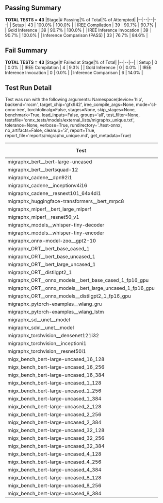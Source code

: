 ## Passing Summary

**TOTAL TESTS = 43**
|Stage|# Passing|% of Total|% of Attempted|
|--|--|--|--|
| Setup | 43 | 100.0% | 100.0% |
| IREE Compilation | 39 | 90.7% | 90.7% |
| Gold Inference | 39 | 90.7% | 100.0% |
| IREE Inference Invocation | 39 | 90.7% | 100.0% |
| Inference Comparison (PASS) | 33 | 76.7% | 84.6% |
## Fail Summary

**TOTAL TESTS = 43**
|Stage|# Failed at Stage|% of Total|
|--|--|--|
| Setup | 0 | 0.0% |
| IREE Compilation | 4 | 9.3% |
| Gold Inference | 0 | 0.0% |
| IREE Inference Invocation | 0 | 0.0% |
| Inference Comparison | 6 | 14.0% |
## Test Run Detail
Test was run with the following arguments:
Namespace(device='hip', backend='rocm', target_chip='gfx942', iree_compile_args=None, mode='cl-onnx-iree', torchtolinalg=False, stages=None, skip_stages=None, benchmark=True, load_inputs=False, groups='all', test_filter=None, testsfile='onnx_tests/models/external_lists/migraphx_unique.txt', tolerance=None, verbose=True, rundirectory='./test-onnx', no_artifacts=False, cleanup='3', report=True, report_file='reports/migraphx_unique.md', get_metadata=True)

| Test | Exit Status | Mean Benchmark Time (ms) | Notes |
|--|--|--|--|
| migraphx_bert__bert-large-uncased | PASS | 19.142932390052547 | |
| migraphx_bert__bertsquad-12 | compilation | None | |
| migraphx_cadene__dpn92i1 | PASS | 3.6970256329910387 | |
| migraphx_cadene__inceptionv4i16 | PASS | 27.13304227635933 | |
| migraphx_cadene__resnext101_64x4di1 | PASS | 4.4567104972278075 | |
| migraphx_huggingface-transformers__bert_mrpc8 | PASS | 6.921732886377903 | |
| migraphx_mlperf__bert_large_mlperf | Numerics | 27.244216085722048 | |
| migraphx_mlperf__resnet50_v1 | Numerics | 14.004428959451616 | |
| migraphx_models__whisper-tiny-decoder | PASS | 39.52870954311004 | |
| migraphx_models__whisper-tiny-encoder | Numerics | 124.6527241827506 | |
| migraphx_onnx-model-zoo__gpt2-10 | compilation | None | |
| migraphx_ORT__bert_base_cased_1 | PASS | 115.30473890403907 | |
| migraphx_ORT__bert_base_uncased_1 | PASS | 117.57362549865825 | |
| migraphx_ORT__bert_large_uncased_1 | PASS | 525.8206972697128 | |
| migraphx_ORT__distilgpt2_1 | PASS | 72.70475302357227 | |
| migraphx_ORT__onnx_models__bert_base_cased_1_fp16_gpu | Numerics | 62.891313650955745 | |
| migraphx_ORT__onnx_models__bert_large_uncased_1_fp16_gpu | Numerics | 307.54685584300506 | |
| migraphx_ORT__onnx_models__distilgpt2_1_fp16_gpu | Numerics | 35.70646523231907 | |
| migraphx_pytorch-examples__wlang_gru | PASS | 18.523364130983023 | |
| migraphx_pytorch-examples__wlang_lstm | PASS | 9.947951123264039 | |
| migraphx_sd__unet__model | import_model | None | |
| migraphx_sdxl__unet__model | import_model | None | |
| migraphx_torchvision__densenet121i32 | PASS | 17.67312075050237 | |
| migraphx_torchvision__inceptioni1 | PASS | 4.34822152951042 | |
| migraphx_torchvision__resnet50i1 | PASS | 3.1595636615753393 | |
| migx_bench_bert-large-uncased_16_128 | PASS | 27.15496378019452 | |
| migx_bench_bert-large-uncased_16_256 | PASS | 38.98927759103201 | |
| migx_bench_bert-large-uncased_16_384 | PASS | 57.95350077743124 | |
| migx_bench_bert-large-uncased_1_128 | PASS | 12.397542219855232 | |
| migx_bench_bert-large-uncased_1_256 | PASS | 12.444584397599101 | |
| migx_bench_bert-large-uncased_1_384 | PASS | 19.354086774573833 | |
| migx_bench_bert-large-uncased_2_128 | PASS | 12.628383466064752 | |
| migx_bench_bert-large-uncased_2_256 | PASS | 19.23298507851238 | |
| migx_bench_bert-large-uncased_2_384 | PASS | 20.032374711618534 | |
| migx_bench_bert-large-uncased_32_128 | PASS | 37.703137583377064 | |
| migx_bench_bert-large-uncased_32_256 | PASS | 73.85122042614967 | |
| migx_bench_bert-large-uncased_32_384 | PASS | 115.86937868398509 | |
| migx_bench_bert-large-uncased_4_128 | PASS | 19.30789802982299 | |
| migx_bench_bert-large-uncased_4_256 | PASS | 20.49738751706101 | |
| migx_bench_bert-large-uncased_4_384 | PASS | 24.157319046642588 | |
| migx_bench_bert-large-uncased_8_128 | PASS | 20.61166018064992 | |
| migx_bench_bert-large-uncased_8_256 | PASS | 27.58490212130336 | |
| migx_bench_bert-large-uncased_8_384 | PASS | 34.549660041987416 | |
